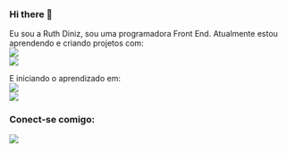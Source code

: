### Hi there 👋

Eu sou a Ruth Diniz, sou uma programadora Front End. Atualmente estou aprendendo e criando projetos com:
<br>
<img src="https://img.shields.io/badge/HTML5-E34F26?style=for-the-badge&logo=html5&logoColor=white">
<br>
<img src="https://img.shields.io/badge/CSS3-1572B6?style=for-the-badge&logo=css3&logoColor=white">
<br>

E iniciando o aprendizado em:
<br>
<img src="https://img.shields.io/badge/JavaScript-323330?style=for-the-badge&logo=javascript&logoColor=F7DF1E">
<br>
<img src="https://img.shields.io/badge/React-20232A?style=for-the-badge&logo=react&logoColor=61DAFB">

### Conect-se comigo:
<a href="https://www.linkedin.com/in/ruth-lopes-diniz/" target="_blank">
  <img src="https://img.shields.io/badge/LinkedIn-0077B5?style=for-the-badge&logo=linkedin&logoColor=white">
 <a/>
